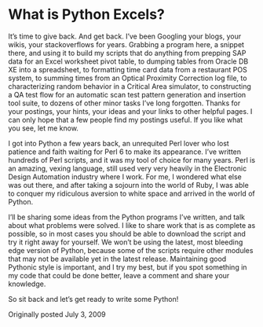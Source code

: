 # What is Python Excels?

It’s time to give back. And get back. I’ve been Googling your blogs, your wikis,
your stackoverflows for years. Grabbing a program here, a snippet there, and
using it to build my scripts that do anything from prepping SAP data for an
Excel worksheet pivot table, to dumping tables from Oracle DB XE into a
spreadsheet, to formatting time card data from a restaurant POS system, to
summing times from an Optical Proximity Correction log file, to characterizing
random behavior in a Critical Area simulator, to constructing a QA test flow for
an automatic scan test pattern generation and insertion tool suite, to dozens of
other minor tasks I’ve long forgotten. Thanks for your postings, your hints,
your ideas and your links to other helpful pages. I can only hope that a few
people find my postings useful. If you like what you see, let me know.

I got into Python a few years back, an unrequited Perl lover who lost patience
and faith waiting for Perl 6 to make its appearance. I’ve written hundreds of
Perl scripts, and it was my tool of choice for many years. Perl is an amazing,
vexing language, still used very very heavily in the Electronic Design
Automation industry where I work. For me, I wondered what else was out there,
and after taking a sojourn into the world of Ruby, I was able to conquer my
ridiculous aversion to white space and arrived in the world of Python.

I’ll be sharing some ideas from the Python programs I’ve written, and talk about
what problems were solved. I like to share work that is as complete as possible,
so in most cases you should be able to download the script and try it right away
for yourself. We won’t be using the latest, most bleeding edge version of
Python, because some of the scripts require other modules that may not be
available yet in the latest release. Maintaining good Pythonic style is
important, and I try my best, but if you spot something in my code that could be
done better, leave a comment and share your knowledge.

So sit back and let’s get ready to write some Python!

Originally posted July 3, 2009


